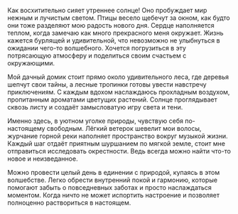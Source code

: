 Как восхитительно сияет утреннее солнце! Оно пробуждает мир нежным и лучистым светом. Птицы весело щебечут за окном, как будто они тоже разделяют мою радость нового дня. Сердце наполняется теплом, когда замечаю как много прекрасного меня окружает. Жизнь кажется бурлящей и удивительной, что невозможно не улыбнуться в ожидании чего-то волшебного. Хочется погрузиться в эту потрясающую атмосферу и поделиться своим счастьем с окружающими.

Мой дачный домик стоит прямо около удивительного леса, где деревья шепчут свои тайны, а лесные тропинки готовы увести навстречу приключениям. С каждым вдохом наслаждаюсь прохладным воздухом, пропитанным ароматами цветущих растений. Солнце проглядывает сквозь листу и создаёт замысловатую игру света и тени.

Именно здесь, в уютном уголке природы, чувствую себя по-настоящему свободным. Лёгкий ветерок шевелит мои волосы, журчание горной реки наполняет пространство вокруг музыкой жизни. Каждый шаг отдаёт приятным шуршанием по мягкой земле, стоит мне отправиться исследовать окрестности. Ведь всегда можно найти что-то новое и неизведанное.

Можно провести целый день в единении с природой, купаясь в этом волшебстве. Легко обрести внутренний покой и гармонию, которые помогают забыть о повседневных заботах и просто наслаждаться моментом. Когда ничто не может испортить настроение и позволяет полноценно раствориться в настоящем.

